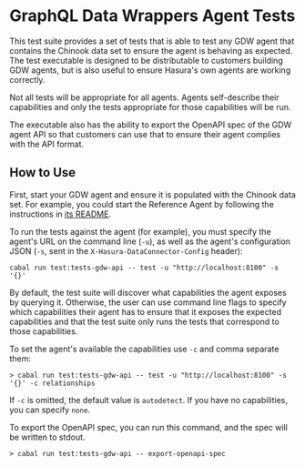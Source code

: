 # GraphQL Data Wrappers Agent Tests
This test suite provides a set of tests that is able to test any GDW agent that contains the Chinook data set to ensure the agent is behaving as expected. The test executable is designed to be distributable to customers building GDW agents, but is also useful to ensure Hasura's own agents are working correctly.

Not all tests will be appropriate for all agents. Agents self-describe their capabilities and only the tests appropriate for those capabilities will be run.

The executable also has the ability to export the OpenAPI spec of the GDW agent API so that customers can use that to ensure their agent complies with the API format.

## How to Use
First, start your GDW agent and ensure it is populated with the Chinook data set. For example, you could start the Reference Agent by following the instructions in [its README](../../gdw-agents/reference/README.md).

To run the tests against the agent (for example), you must specify the agent's URL on the command line (`-u`), as well as the agent's configuration JSON (`-s`, sent in the `X-Hasura-DataConnector-Config` header):

```
cabal run test:tests-gdw-api -- test -u "http://localhost:8100" -s '{}'
```

By default, the test suite will discover what capabilities the agent exposes by querying it. Otherwise, the user can use command line flags to specify which capabilities their agent has to ensure that it exposes the expected capabilities and that the test suite only runs the tests that correspond to those capabilities.

To set the agent's available the capabilities use `-c` and comma separate them:

```
> cabal run test:tests-gdw-api -- test -u "http://localhost:8100" -s '{}' -c relationships
```

If `-c` is omitted, the default value is `autodetect`. If you have no capabilities, you can specify `none`.

To export the OpenAPI spec, you can run this command, and the spec will be written to stdout.

```
> cabal run test:tests-gdw-api -- export-openapi-spec
```
